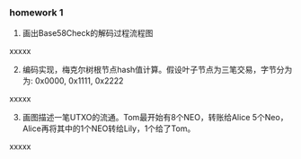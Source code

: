 ### homework 1


1. 画出Base58Check的解码过程流程图

xxxxx


2. 编码实现，梅克尔树根节点hash值计算。假设叶子节点为三笔交易，字节分为为: 0x0000, 0x1111, 0x2222


xxxxx

3. 画图描述一笔UTXO的流通。Tom最开始有8个NEO，转账给Alice 5个Neo，Alice再将其中的1个NEO转给Lily，1个给了Tom。


xxxxx
